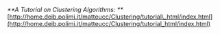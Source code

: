 _**A Tutorial on Clustering Algorithms: **_[http://home.deib.polimi.it/matteucc/Clustering/tutorial\_html/index.html](http://home.deib.polimi.it/matteucc/Clustering/tutorial_html/index.html)


